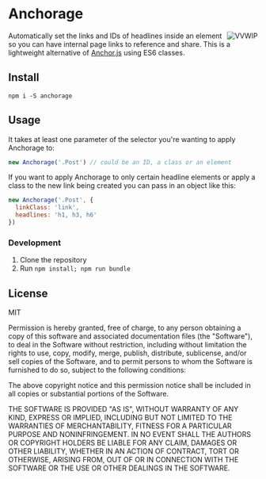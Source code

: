 # Anchorage

<a href="https://github.com/charlespeters/VVWIP">
  <img align="right" src="https://unpkg.com/vvwip/VVWIP.svg" alt="VVWIP" />
</a>

Automatically set the links and IDs of headlines inside an element so you can have internal page links to reference and share. This is a lightweight alternative of [Anchor.js](https://github.com/bryanbraun/anchorjs) using ES6 classes.

## Install

```shell
npm i -S anchorage
```

## Usage

It takes at least one parameter of the selector you're wanting to apply Anchorage to:

```js
new Anchorage('.Post') // could be an ID, a class or an element
```

If you want to apply Anchorage to only certain headline elements or apply a class to the new link being created you can pass in an object like this:

```js
new Anchorage('.Post', {
  linkClass: 'link',
  headlines: 'h1, h3, h6'
})
```

### Development

1. Clone the repository
2. Run `npm install; npm run bundle`

## License

MIT

Permission is hereby granted, free of charge, to any person obtaining a copy of this software and associated documentation files (the "Software"), to deal in the Software without restriction, including without limitation the rights to use, copy, modify, merge, publish, distribute, sublicense, and/or sell copies of the Software, and to permit persons to whom the Software is furnished to do so, subject to the following conditions:

The above copyright notice and this permission notice shall be included in all copies or substantial portions of the Software.

THE SOFTWARE IS PROVIDED "AS IS", WITHOUT WARRANTY OF ANY KIND, EXPRESS OR IMPLIED, INCLUDING BUT NOT LIMITED TO THE WARRANTIES OF MERCHANTABILITY, FITNESS FOR A PARTICULAR PURPOSE AND NONINFRINGEMENT. IN NO EVENT SHALL THE AUTHORS OR COPYRIGHT HOLDERS BE LIABLE FOR ANY CLAIM, DAMAGES OR OTHER LIABILITY, WHETHER IN AN ACTION OF CONTRACT, TORT OR OTHERWISE, ARISING FROM, OUT OF OR IN CONNECTION WITH THE SOFTWARE OR THE USE OR OTHER DEALINGS IN THE SOFTWARE.
